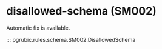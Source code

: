 # disallowed-schema (SM002)

Automatic fix is available.

::: pgrubic.rules.schema.SM002.DisallowedSchema
